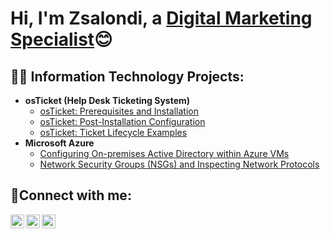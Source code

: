<h1>Hi, I'm Zsalondi, a <a href="https://www.linkedin.com/in/zsalondip">Digital Marketing Specialist</a>😊</h1>

<h2>👨‍💻 Information Technology Projects:</h2>

- <b>osTicket (Help Desk Ticketing System)</b>
  - [osTicket: Prerequisites and Installation](https://github.com/ZsaPope/osticket-prereqs)
  - [osTicket: Post-Installation Configuration](https://github.com/ZsaPope/post-install-config)
  - [osTicket: Ticket Lifecycle Examples](https://github.com/ZsaPope/ticket-lifecycle)
- <b>Microsoft Azure</b>
  - [Configuring On-premises Active Directory within Azure VMs](https://github.com/ZsaPope/configure-ad)
  - [Network Security Groups (NSGs) and Inspecting Network Protocols](https://github.com/ZsaPope/azure-network-protocols)

<h2>🤳Connect with me:</h2>

[<img align="left" alt="Josh | Twitter" width="22px" src="https://cdn.jsdelivr.net/npm/simple-icons@v3/icons/twitter.svg" />][twitter]
[<img align="left" alt="Josh | LinkedIn" width="22px" src="https://cdn.jsdelivr.net/npm/simple-icons@v3/icons/linkedin.svg" />][linkedin]
[<img align="left" alt="Josh | Instagram" width="22px" src="https://cdn.jsdelivr.net/npm/simple-icons@v3/icons/instagram.svg" />][instagram]

[twitter]: https://twitter.com/Zsalondi_Pope
[instagram]: https://www.instagram.com/zsalondi
[linkedin]: https://linkedin.com/in/zsalondip
